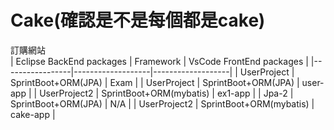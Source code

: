 # Cake(確認是不是每個都是cake)
訂購網站  
| Eclipse BackEnd packages        | Framework        | VsCode FrontEnd packages           |
|-----------------|-------------------|-------------------|
| UserProject | SprintBoot+ORM(JPA) | Exam  |
| UserProject | SprintBoot+ORM(JPA) | user-app    |
| UserProject2 | SprintBoot+ORM(mybatis) | ex1-app  |
| Jpa-2 | SprintBoot+ORM(JPA)      | N/A               |
| UserProject2 | SprintBoot+ORM(mybatis) | cake-app  |


